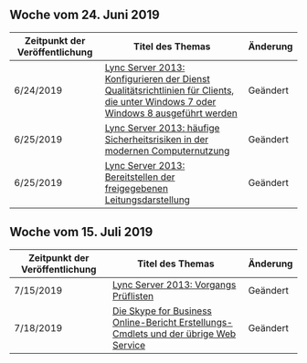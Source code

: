 <!-- This file is generated automatically each week. Changes made to this file will be overwritten.-->




## <a name="week-of-june-24-2019"></a>Woche vom 24. Juni 2019


| Zeitpunkt der Veröffentlichung |Titel des Themas | Änderung |
|------|------------|--------|
| 6/24/2019 | [Lync Server 2013: Konfigurieren der Dienst Qualitätsrichtlinien für Clients, die unter Windows 7 oder Windows 8 ausgeführt werden](/LyncServer/lync-server-2013-configuring-quality-of-service-policies-for-clients-running-on-windows-7-or-windows-8) | Geändert |
| 6/25/2019 | [Lync Server 2013: häufige Sicherheitsrisiken in der modernen Computernutzung](/LyncServer/lync-server-2013-common-security-threats-in-modern-day-computing) | Geändert |
| 6/25/2019 | [Lync Server 2013: Bereitstellen der freigegebenen Leitungsdarstellung](/LyncServer/lync-server-2013-deploy-shared-line-appearance) | Geändert |


## <a name="week-of-july-15-2019"></a>Woche vom 15. Juli 2019


| Zeitpunkt der Veröffentlichung |Titel des Themas | Änderung |
|------|------------|--------|
| 7/15/2019 | [Lync Server 2013: Vorgangs Prüflisten](/LyncServer/lync-server-2013-operations-checklists) | Geändert |
| 7/18/2019 | [Die Skype for Business Online-Bericht Erstellungs-Cmdlets und der übrige Web Service](/LyncServer/the-skype-for-business-online-reporting-cmdlets-and-rest-web-service) | Geändert |

